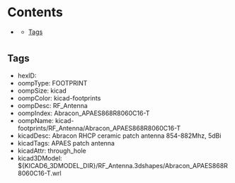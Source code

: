 



Contents
========

* [](#)
	* [Tags](#tags)

# 

## Tags

- hexID: 
- oompType: FOOTPRINT
- oompSize: kicad
- oompColor: kicad-footprints
- oompDesc: RF_Antenna
- oompIndex: Abracon_APAES868R8060C16-T
- oompName: kicad-footprints/RF_Antenna/Abracon_APAES868R8060C16-T
- kicadDesc: Abracon RHCP ceramic patch antenna 854-882Mhz, 5dBi
- kicadTags: APAES patch antenna
- kicadAttr: through_hole
- kicad3DModel: ${KICAD6_3DMODEL_DIR}/RF_Antenna.3dshapes/Abracon_APAES868R8060C16-T.wrl
